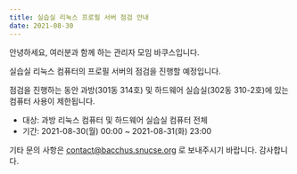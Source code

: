 ```yaml
---
title: 실습실 리눅스 프로필 서버 점검 안내
date: 2021-08-30
---
```


안녕하세요, 여러분과 함께 하는 관리자 모임 바쿠스입니다.

실습실 리눅스 컴퓨터의 프로필 서버의 점검을 진행할 예정입니다.

점검을 진행하는 동안 과방(301동 314호) 및 하드웨어 실습실(302동 310-2호)에 있는 컴퓨터 사용이 제한됩니다.

- 대상: 과방 리눅스 컴퓨터 및 하드웨어 실습실 컴퓨터 전체
- 기간: 2021-08-30(월) 00:00 ~ 2021-08-31(화) 23:00

기타 문의 사항은 contact@bacchus.snucse.org 로 보내주시기 바랍니다. 감사합니다.
